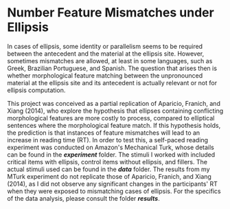 # Number Feature Mismatches under Ellipsis

In cases of ellipsis, some identity or parallelism seems to be required between the antecedent and the material at the ellipsis site. However, sometimes mismatches are allowed, at least in some languages, such as Greek, Brazilian Portuguese, and Spanish. The question that arises then is whether morphological feature matching between the unpronounced material at the ellipsis site and its antecedent is actually relevant or not for ellipsis computation.

This project was conceived as a partial replication of Aparicio, Franich, and Xiang (2014), who explore the hypothesis that ellipses containing conflicting morphological features are more costly to process, compared to elliptical sentences where the morphological feature match. If this hypothesis holds, the prediction is that instances of feature mismatches will lead to an increase in reading time (RT). In order to test this, a self-paced reading experiment was conducted on Amazon's Mechanical Turk, whose details can be found in the **_experiment_** folder. The stimuli I worked with included critical items with ellipsis, control items without ellipsis, and fillers. The actual stimuli used can be found in the **_data_** folder. The results from my MTurk experiment do not replicate those of Aparicio, Franich, and Xiang (2014), as I did not observe any significant changes in the participants' RT when they were exposed to mismatching cases of ellipsis. For the specifics of the data analysis, please consult the folder **_results_**.

